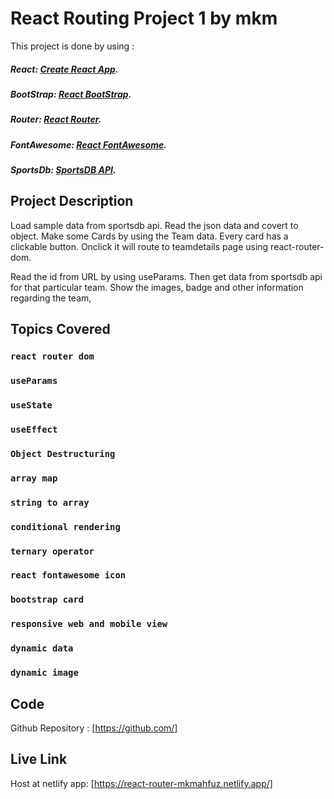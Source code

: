 # React Routing Project 1 by mkm

This project is done by using :
##### React: [Create React App](https://github.com/facebook/create-react-app).
##### BootStrap: [React BootStrap](https://react-bootstrap.github.io/).
##### Router: [React Router](https://reactrouter.com/web/guides/quick-start).
##### FontAwesome: [React FontAwesome](https://fontawesome.com/how-to-use/on-the-web/using-with/react).
##### SportsDb: [SportsDB API](https://www.thesportsdb.com/).
  

## Project Description

Load sample data from sportsdb api. Read the json data and covert to object.
Make some Cards by using the Team data. Every card has a clickable button.
Onclick it will route to teamdetails page using react-router-dom. 

Read the id from URL by using useParams. Then get data from sportsdb api for that particular team. Show the images, badge and other information regarding the team,

## Topics Covered

  ### `react router dom`
  ### `useParams`
  ### `useState`
  ### `useEffect`
  ### `Object Destructuring`
  ### `array map`
  ### `string to array`
  ### `conditional rendering`
  ### `ternary operator`
  ### `react fontawesome icon`
  ### `bootstrap card`
  ### `responsive web and mobile view`
  ### `dynamic data`
  ### `dynamic image`


## Code
Github Repository : [https://github.com/]
 
## Live Link

  Host at netlify app: [https://react-router-mkmahfuz.netlify.app/]